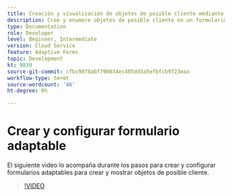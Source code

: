 ```yaml
---
title: Creación y visualización de objetos de posible cliente mediante el formulario adaptable
description: Cree y enumere objetos de posible cliente en un formulario adaptable utilizando la integración dinámica.
type: Documentation
role: Developer
level: Beginner, Intermediate
version: Cloud Service
feature: Adaptive Forms
topic: Development
kt: 9839
source-git-commit: cfbc9078abf790034ec485dd3a5efbfcb9723eaa
workflow-type: tm+mt
source-wordcount: '46'
ht-degree: 0%

---
```


# Crear y configurar formulario adaptable


El siguiente vídeo lo acompaña durante los pasos para crear y configurar formularios adaptables para crear y mostrar objetos de posible cliente.

>[!VIDEO](https://video.tv.adobe.com/v/340791?quality=12&learn=on)


